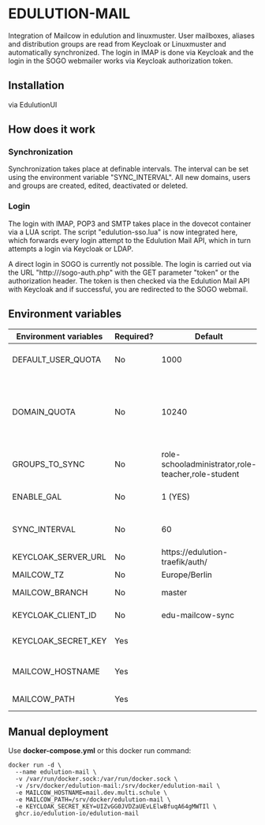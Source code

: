 # EDULUTION-MAIL

Integration of Mailcow in edulution and linuxmuster. User mailboxes, aliases and distribution groups are read from Keycloak or Linuxmuster and automatically synchronized. The login in IMAP is done via Keycloak and the login in the SOGO webmailer works via Keycloak authorization token.

## Installation

via EdulutionUI

## How does it work

### Synchronization

Synchronization takes place at definable intervals. The interval can be set using the environment variable "SYNC_INTERVAL". All new domains, users and groups are created, edited, deactivated or deleted.

### Login

The login with IMAP, POP3 and SMTP takes place in the dovecot container via a LUA script. The script "edulution-sso.lua" is now integrated here, which forwards every login attempt to the Edulution Mail API, which in turn attempts a login via Keycloak or LDAP.

A direct login in SOGO is currently not possible. The login is carried out via the URL "http://<MAILSERVER>/sogo-auth.php" with the GET parameter "token" or the authorization header. The token is then checked via the Edulution Mail API with Keycloak and if successful, you are redirected to the SOGO webmail.

## Environment variables

| Environment variables          | Required?         | Default                                            | Description                               |
|--------------------------------|-------------------|----------------------------------------------------|-------------------------------------------|
| DEFAULT_USER_QUOTA             | No                | 1000                                               | (MB) The default mailbox quota for a user |
| DOMAIN_QUOTA                   | No                | 10240                                              | (MB) The quota for the whole domain. The user quota is reserved. If the total user quota is larger than the domain quota, the sync will be stopped! |
| GROUPS_TO_SYNC                 | No                | role-schooladministrator,role-teacher,role-student | A comma seperated list of groups of which the users will be synced
| ENABLE_GAL                     | No                | 1 (YES)                                            | Enable (1) or disable (0) the GAL (Global Address List) |
| SYNC_INTERVAL                  | No                | 60                                                 | (seconds) The sync interval for user and groups |
| KEYCLOAK_SERVER_URL            | No                | https://edulution-traefik/auth/                    | The default keycloak server (edulution) |
| MAILCOW_TZ                     | No                | Europe/Berlin                                      | Mailcow timezone |
| MAILCOW_BRANCH                 | No                | master                                             | Mailcow branche (master / nightly) |
| KEYCLOAK_CLIENT_ID             | No               | edu-mailcow-sync                                    | Client-ID for login in keycloak |
||
| KEYCLOAK_SECRET_KEY            | Yes               |                                                    | Secret-Key for login in keycloak |
||
| MAILCOW_HOSTNAME               | Yes               |                                                    | Hostname of the mailserver (eg. mail.demo.multi.schule) |
| MAILCOW_PATH                   | Yes               |                                                    | Mailcow path: Should always set to "${PWD}" |

## Manual deployment

Use **docker-compose.yml** or this docker run command:

```
docker run -d \
  --name edulution-mail \
  -v /var/run/docker.sock:/var/run/docker.sock \
  -v /srv/docker/edulution-mail:/srv/docker/edulution-mail \
  -e MAILCOW_HOSTNAME=mail.dev.multi.schule \
  -e MAILCOW_PATH=/srv/docker/edulution-mail \
  -e KEYCLOAK_SECRET_KEY=UIZvGG0JVDZaUEvLElwBfuqA64gMWTIl \
  ghcr.io/edulution-io/edulution-mail
```
